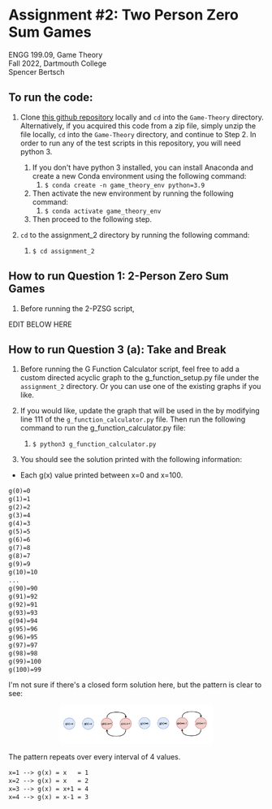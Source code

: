 # Assignment #2: Two Person Zero Sum Games

ENGG 199.09, Game Theory  
Fall 2022, Dartmouth College  
Spencer Bertsch   

## To run the code: 

1. Clone [this github repository](https://github.com/spencerbertsch1/Game-Theory) locally and `cd` into the `Game-Theory` directory. 
Alternatively, if you acquired this code from a zip file, simply unzip the file locally, `cd` into the `Game-Theory` directory, and continue to Step 2. 
In order to run any of the test scripts in this repository, you will need python 3. 
   1. If you don't have python 3 installed, you can install Anaconda and create a new Conda environment using the following command:
      1. `$ conda create -n game_theory_env python=3.9`
   2. Then activate the new environment by running the following command:
       1. `$ conda activate game_theory_env`
   3. Then proceed to the following step. 
   

2. `cd` to the assignment_2 directory by running the following command:
   1. `$ cd assignment_2`

## How to run Question 1: 2-Person Zero Sum Games
1. Before running the 2-PZSG script, 

EDIT BELOW HERE

## How to run Question 3 (a): Take and Break

1. Before running the G Function Calculator script, feel free to add a custom directed acyclic graph to the g_function_setup.py file under the `assignment_2` directory. Or you can use one of the existing graphs if you like.  

2. If you would like, update the graph that will be used in the by modifying line 111 of the `g_function_calculator.py` file. Then run the following command to run the g_function_calculator.py file: 
    1. `$ python3 g_function_calculator.py`

3. You should see the solution printed with the following information: 
 - Each g(x) value printed between x=0 and x=100. 


```
g(0)=0
g(1)=1
g(2)=2
g(3)=4
g(4)=3
g(5)=5
g(6)=6
g(7)=8
g(8)=7
g(9)=9
g(10)=10
... 
g(90)=90
g(91)=92
g(92)=91
g(93)=93
g(94)=94
g(95)=96
g(96)=95
g(97)=97
g(98)=98
g(99)=100
g(100)=99
 ```

 I'm not sure if there's a closed form solution here, but the pattern is clear to see: 

 <p align="center">
    <img src="https://github.com/spencerbertsch1/Game-Theory/blob/main/assignment_2/diagrams/fig_1.png?raw=true" alt="big graph" width="60%"/>
</p>

The pattern repeats over every interval of 4 values.

```
x=1 --> g(x) = x   = 1
x=2 --> g(x) = x   = 2
x=3 --> g(x) = x+1 = 4
x=4 --> g(x) = x-1 = 3
```